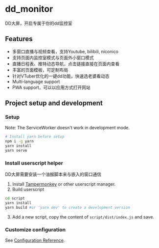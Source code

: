 # dd_monitor

DD大屏，开启专属于你的dd监控室

## Features

* 多窗口直播与视频查看，支持Youtube, bilibili, niconico
* 支持页面内监控室模式与页面外小窗口模式
* 直播日程表、推特动态导航，点击链接直接在页面内查看
* 丰富的页面模板，可定制布局
* 针对VTuber优化的一键dd功能，快速选老婆看动态
* Multi-language support
* PWA support，可以以应用方式打开网站

## Project setup and development

### Setup

Note: The ServiceWorker doesn't work in development mode.
```bash
# Install yarn before setup
npm i -g yarn
yarn install
yarn serve
```
### Install userscript helper

DD大屏需要安装一个油猴脚本来与嵌入的窗口通信

1. Install [Tampermonkey](http://www.tampermonkey.net) or other userscript manager.
2. Build userscript
```bash
cd script
yarn install
yarn build #or 'yarn dev' to create a development version
```
3. Add a new script, copy the content of `script/dist/index.js` and save.



### Customize configuration
See [Configuration Reference](https://cli.vuejs.org/config/).
